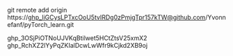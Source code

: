 git remote add origin https://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@github.com/Yvonnefanf/pyTorch_learn.git

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
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
